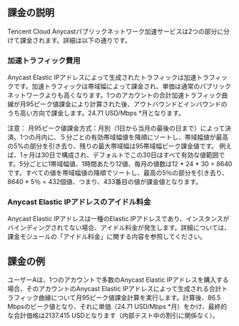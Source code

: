 ## 課金の説明
Tencent Cloud Anycastパブリックネットワーク加速サービスは2つの部分に分けて課金されます。詳細は以下の通りです。

### 加速トラフィック費用
Anycast Elastic IPアドレスによって生成されたトラフィックは加速トラフィックです。加速トラフィックは帯域幅によって課金され、単価は通常のパブリックネットワークよりも高くなります。1つのアカウントの合計加速トラフィック曲線が月95ピーク値課金により計算された後、アウトバウンドとインバウンドのうち高い方向で課金します。24.71 USD/Mbps *月となります。

注意：
月95ピーク値課金方式：月別（1日から当月の最後の日まで）によって決済。1つの月内に、５分ごとの有効帯域幅値を降順にソートし、帯域幅値が最高の5%の部分を引き去り、残りの最大帯域幅は95帯域幅ピーク課金値です。
例えば、1ヶ月は30日で構成され、デフォルトでこの30日はすべて有効な値範囲です。5分ごとに1帯域幅値、1時間あたり12値、毎月の値数は12 * 24 * 30 = 8640です。すべての値を帯域幅値の降順でソートし、最高の5％の部分を引き去り、8640 * 5％ = 432個値、つまり、433番目の値が課金値となります。

### Anycast Elastic IPアドレスのアイドル料金
Anycast Elastic IPアドレスは一種のElastic IPアドレスであり、インスタンスがバインディングされてない場合、アイドル料金が発生します。詳細については、課金モジュールの「アイドル料金」に関する内容を参照してください。

## 課金の例
ユーザーAは、1つのアカウントで多数のAnycast Elastic IPアドレスを購入する場合、そのアカウントのAnycast Elastic IPアドレスによって生成される合計トラフィック曲線について月95ピーク値課金計算を実行します。計算後、86.5 Mbpsのピーク値となり、それに単価（24.71 USD/Mbps *月）をかけ、最終的な合計価格は2137.415 USDとなります（内部テスト中の割引に関係なく）。

